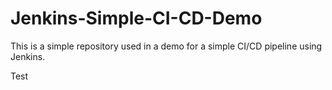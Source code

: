 # Jenkins-Simple-CI-CD-Demo

This is a simple repository used in a demo for a simple CI/CD pipeline using Jenkins.

Test
